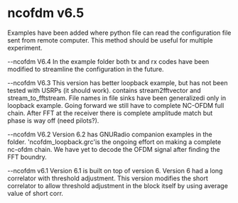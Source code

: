 # ncofdm v6.5
Examples have been added where python file can read the configuration file sent from remote computer. This method should be useful for multiple experiment.

--ncofdm V6.4
In the example folder both tx and rx codes have been modified to streamline the configuration in the future.

--ncofdm V6.3
This version has better loopback example, but has not been tested with USRPs (it should work). contains stream2fftvector and stream_to_fftstream. File names in file sinks have been generalizedi only in loopback example.
Going forward we still have to complete NC-OFDM full chain. After FFT at the receiver there is complete amplitude match but phase is way off (need pilots?).

--ncofdm V6.2
Version 6.2 has GNURadio companion examples in the folder. 'ncofdm_loopback.grc'is the ongoing effort on making a complete nc-ofdm chain. We have yet to decode the OFDM signal after finding the FFT boundry. 

--ncofdm v6.1
Version 6.1 is built on top of version 6. Version 6 had a long correlator with threshold adjustment. This version modifies the short correlator to allow threshold adjustment in the block itself by using average value of short corr.
